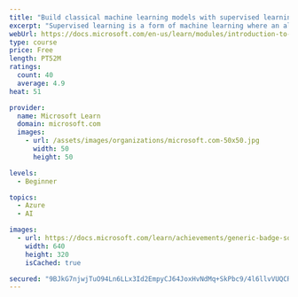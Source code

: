 ```yaml
---
title: "Build classical machine learning models with supervised learning"
excerpt: "Supervised learning is a form of machine learning where an algorithm learns from examples of data. We progressively paint a picture of how supervised learning automatically generates a model that can make predictions about the real world. We also touch on how these models are tested, and difficulties that can arise when training them."
webUrl: https://docs.microsoft.com/en-us/learn/modules/introduction-to-classical-machine-learning/
type: course
price: Free
length: PT52M
ratings:
  count: 40
  average: 4.9
heat: 51

provider:
  name: Microsoft Learn
  domain: microsoft.com
  images:
    - url: /assets/images/organizations/microsoft.com-50x50.jpg
      width: 50
      height: 50

levels:
  - Beginner

topics:
  - Azure
  - AI

images:
  - url: https://docs.microsoft.com/learn/achievements/generic-badge-social.png
    width: 640
    height: 320
    isCached: true

secured: "9BJkG7njwjTuO94Ln6LLx3Id2EmpyCJ64JoxHvNdMq+SkPbc9/4l6llvVUQCRWGA+l0luc6furAoeVAu7f9yFwdsQ0mJmFmMrXs1GCv27UQ7C7ZmI7mnmwFN+ZgwLWVx8Lv4yD+1vlCUCXYOMZLwiWYSw2Jgc4OuReVG7C4lSa6mjJZTWcxeEiEkF99urlIVoMg4ZZwqBFnDPg8WhIPI8g8uR/eFzyHeThrwWqFAnq+MA3D0SDfSBN3nmmspwaG5CdU+q0V/w1901YXtk+b28GodjFULiQNAiVrT3pK0QzoBCK+QbXvvvkfjyeqmZV6nf4bdIuVcZ8EOXFdzr0Q53pn0Zu5mF6FSdWMHXRs1RqZFzcAltf9/PsdUabwMnkzScVa3kh5VW1e17KfxWxF5nEtygeZaTsm6vnu94W3NtYM=;4pNvd2iYnTqTxswXVwClzQ=="
---
```


